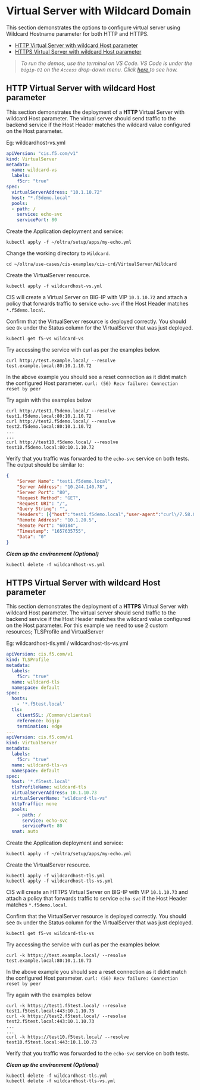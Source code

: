 # Virtual Server with Wildcard Domain

This section demonstrates the options to configure virtual server using Wildcard Hostname parameter for both HTTP and HTTPS.

 - [HTTP Virtual Server with wildcard Host parameter](#http-virtual-server-with-wildcard-host-parameter)
 - [HTTPS Virtual Server with wildcard Host parameter](#https-virtual-server-with-wildcard-host-parameter)

> *To run the demos, use the terminal on VS Code. VS Code is under the `bigip-01` on the `Access` drop-down menu. Click <a href="https://raw.githubusercontent.com/F5EMEA/oltra/main/vscode.png"> here </a> to see how.*

## HTTP Virtual Server with wildcard Host parameter

This section demonstrates the deployment of a **HTTP** Virtual Server with wildcard Host parameter.
The virtual server should send traffic to the backend service if the Host Header matches the wildcard value configured on the Host parameter.

Eg: wildcardhost-vs.yml

```yml
apiVersion: "cis.f5.com/v1"
kind: VirtualServer
metadata:
  name: wildcard-vs
  labels:
    f5cr: "true"
spec:
  virtualServerAddress: "10.1.10.72"
  host: "*.f5demo.local"
  pools:
  - path: /
    service: echo-svc
    servicePort: 80
```

Create the Application deployment and service: 
```
kubectl apply -f ~/oltra/setup/apps/my-echo.yml
```

Change the working directory to `Wildcard`.
```
cd ~/oltra/use-cases/cis-examples/cis-crd/VirtualServer/Wildcard
```

Create the VirtualServer resource. 
```
kubectl apply -f wildcardhost-vs.yml
```

CIS will create a Virtual Server on BIG-IP with VIP `10.1.10.72` and attach a policy that forwards traffic to service `echo-svc` if the Host Header matches `*.f5demo.local`.   

Confirm that the VirtualServer resource is deployed correctly. You should see `Ok` under the Status column for the VirtualServer that was just deployed.
```
kubectl get f5-vs wildcard-vs
```

Try accessing the service with curl as per the examples below. 
```
curl http://test.example.local/ --resolve test.example.local:80:10.1.10.72

```
In the above example you should see a reset connection as it didnt match the configured Host parameter.
`curl: (56) Recv failure: Connection reset by peer`


Try again with the examples below
```
curl http://test1.f5demo.local/ --resolve test1.f5demo.local:80:10.1.10.72
curl http://test2.f5demo.local/ --resolve test2.f5demo.local:80:10.1.10.72
...
...
curl http://test10.f5demo.local/ --resolve test10.f5demo.local:80:10.1.10.72
```

Verify that you traffic was forwarded to the `echo-svc` service on both tests. The output should be similar to:
```json
{
    "Server Name": "test1.f5demo.local",
    "Server Address": "10.244.140.78",
    "Server Port": "80",
    "Request Method": "GET",
    "Request URI": "/",
    "Query String": "",
    "Headers": [{"host":"test1.f5demo.local","user-agent":"curl\/7.58.0","accept":"*\/*"}],
    "Remote Address": "10.1.20.5",
    "Remote Port": "60184",
    "Timestamp": "1657635755",
    "Data": "0"
}
```

***Clean up the environment (Optional)***
```
kubectl delete -f wildcardhost-vs.yml
```

## HTTPS Virtual Server with wildcard Host parameter

This section demonstrates the deployment of a **HTTPS** Virtual Server with wildcard Host parameter.
The virtual server should send traffic to the backend service if the Host Header matches the wildcard value configured on the Host parameter.
For this example we need to use 2 custom resources; TLSProfile and VirtualServer

Eg: wildcardhost-tls.yml / wildcardhost-tls-vs.yml

```yml
apiVersion: cis.f5.com/v1
kind: TLSProfile
metadata:
  labels:
    f5cr: "true"
  name: wildcard-tls
  namespace: default
spec:
  hosts:
    - '*.f5test.local'
  tls:
    clientSSL: /Common/clientssl
    reference: bigip
    termination: edge
---
apiVersion: cis.f5.com/v1
kind: VirtualServer
metadata:
  labels:
    f5cr: "true"
  name: wildcard-tls-vs
  namespace: default
spec:
  host: '*.f5test.local'
  tlsProfileName: wildcard-tls
  virtualServerAddress: 10.1.10.73
  virtualServerName: "wildcard-tls-vs"
  httpTraffic: none
  pools:
    - path: /
      service: echo-svc
      servicePort: 80
  snat: auto
```

Create the Application deployment and service: 
```
kubectl apply -f ~/oltra/setup/apps/my-echo.yml
```

Create the VirtualServer resource. 
```
kubectl apply -f wildcardhost-tls.yml
kubectl apply -f wildcardhost-tls-vs.yml
```
CIS will create an HTTPS Virtual Server on BIG-IP with VIP `10.1.10.73` and attach a policy that forwards traffic to service `echo-svc` if the Host Header matches `*.f5demo.local`.   

Confirm that the VirtualServer resource is deployed correctly. You should see `Ok` under the Status column for the VirtualServer that was just deployed.
```
kubectl get f5-vs wildcard-tls-vs
```

Try accessing the service with curl as per the examples below. 
```
curl -k https://test.example.local/ --resolve test.example.local:80:10.1.10.73

```
In the above example you should see a reset connection as it didnt match the configured Host parameter.
`curl: (56) Recv failure: Connection reset by peer`


Try again with the examples below
```
curl -k https://test1.f5test.local/ --resolve test1.f5test.local:443:10.1.10.73
curl -k https://test2.f5test.local/ --resolve test2.f5test.local:443:10.1.10.73
...
...
curl -k https://test10.f5test.local/ --resolve test10.f5test.local:443:10.1.10.73
```

Verify that you traffic was forwarded to the `echo-svc` service on both tests.

***Clean up the environment (Optional)***
```
kubectl delete -f wildcardhost-tls.yml
kubectl delete -f wildcardhost-tls-vs.yml
```